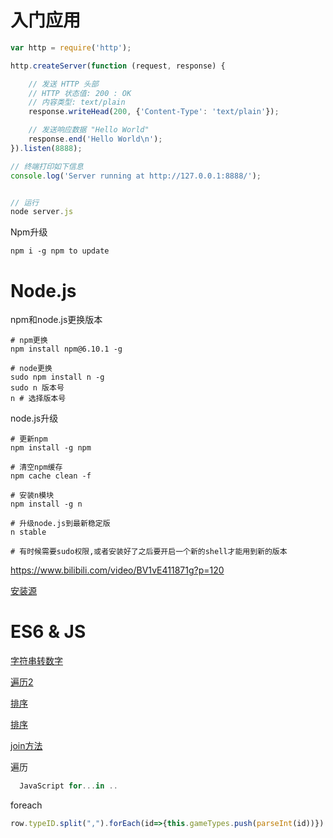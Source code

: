 # 入门应用

```js
var http = require('http');

http.createServer(function (request, response) {

    // 发送 HTTP 头部 
    // HTTP 状态值: 200 : OK
    // 内容类型: text/plain
    response.writeHead(200, {'Content-Type': 'text/plain'});

    // 发送响应数据 "Hello World"
    response.end('Hello World\n');
}).listen(8888);

// 终端打印如下信息
console.log('Server running at http://127.0.0.1:8888/');


// 运行
node server.js
```

Npm升级

```shell
npm i -g npm to update
```

# Node.js

npm和node.js更换版本

```shell
# npm更换
npm install npm@6.10.1 -g 

# node更换
sudo npm install n -g
sudo n 版本号
n # 选择版本号
```

node.js升级

```shell
# 更新npm
npm install -g npm

# 清空npm缓存
npm cache clean -f

# 安装n模块
npm install -g n

# 升级node.js到最新稳定版
n stable

# 有时候需要sudo权限,或者安装好了之后要开启一个新的shell才能用到新的版本
```

https://www.bilibili.com/video/BV1vE411871g?p=120

[安装源](https://github.com/nodesource/distributions#debinstall)

  # ES6 & JS

[字符串转数字](https://blog.fundebug.com/2018/07/07/string-to-number/)

[遍历2](https://segmentfault.com/a/1190000010203337)

[排序](https://segmentfault.com/a/1190000015961859)

[排序](https://blog.csdn.net/weixin_46146313/article/details/104198636)

[join方法](https://www.w3school.com.cn/jsref/jsref_join.asp)

遍历

```js
  JavaScript for...in ..
```

foreach

```javascript
row.typeID.split(",").forEach(id=>{this.gameTypes.push(parseInt(id))})
```